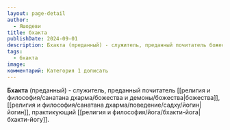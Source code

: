 ```yaml
---
layout: page-detail
author:
  - Яшодеви
title: бхакта
publishDate: 2024-09-01
description: Бхакта (преданный) - служитель, преданный почитатель божества, йогин, практикующий бхакти-йогу.
tags:
  - бхакта
image: 
комментарий: Категория 1 дописать
---
```

**Бхакта** (преданный) - служитель, преданный почитатель [[религия и философия/санатана дхарма/божества и демоны/божества|божества]], [[религия и философия/санатана дхарма/поведение/садху/йогин|йогин]], практикующий [[религия и философия/йога/бхакти-йога|бхакти-йогу]].

